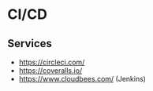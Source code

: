 # CI/CD

## Services
- https://circleci.com/
- https://coveralls.io/
- https://www.cloudbees.com/ (Jenkins)
